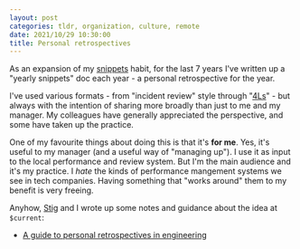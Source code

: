 ```yaml
---
layout: post
categories: tldr, organization, culture, remote
date: 2021/10/29 10:30:00
title: Personal retrospectives
---
```


As an expansion of my [snippets](https://emauton.org/2015/11/05/snippets/)
habit, for the last 7 years I've written up a "yearly snippets" doc each year -
a personal retrospective for the year.

I've used various formats - from "incident review" style through
"[4Ls](https://www.retrium.com/retrospective-techniques/4ls)" - but always with
the intention of sharing more broadly than just to me and my manager. My
colleagues have generally appreciated the perspective, and some have taken
up the practice.

One of my favourite things about doing this is that it's **for me**. Yes, it's
useful to my manager (and a useful way of "managing up"). I use it as input
to the local performance and review system. But I'm the main audience and it's
my practice. I *hate* the kinds of performance mangement systems we see in tech
companies. Having something that "works around" them to my benefit is very
freeing.

Anyhow, [Stig](https://www.brautaset.org/) and I wrote up some notes and
guidance about the idea at `$current`:

* [A guide to personal retrospectives in engineering](https://circleci.com/blog/a-guide-to-personal-retrospectives-in-engineering/)
